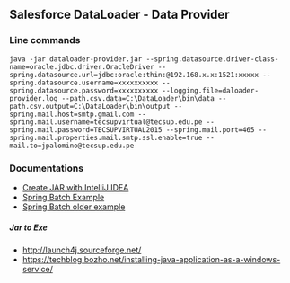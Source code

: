 ## Salesforce DataLoader - Data Provider

### Line commands
```
java -jar dataloader-provider.jar --spring.datasource.driver-class-name=oracle.jdbc.driver.OracleDriver --spring.datasource.url=jdbc:oracle:thin:@192.168.x.x:1521:xxxxx --spring.datasource.username=xxxxxxxxxx --spring.datasource.password=xxxxxxxxxx --logging.file=daloader-provider.log --path.csv.data=C:\DataLoader\bin\data --path.csv.output=C:\DataLoader\bin\output --spring.mail.host=smtp.gmail.com --spring.mail.username=tecsupvirtual@tecsup.edu.pe --spring.mail.password=TECSUPVIRTUAL2015 --spring.mail.port=465 --spring.mail.properties.mail.smtp.ssl.enable=true --mail.to=jpalomino@tecsup.edu.pe
```

### Documentations
* [Create JAR with IntelliJ IDEA](https://www.youtube.com/watch?v=3Xo6zSBgdgk)
* [Spring Batch Example](https://spring.io/guides/gs/batch-processing/)
* [Spring Batch older example](http://websystique.com/springbatch/spring-batch-read-from-mysql-database-and-write-to-a-csv-file/)

##### Jar to Exe
* http://launch4j.sourceforge.net/
* https://techblog.bozho.net/installing-java-application-as-a-windows-service/

